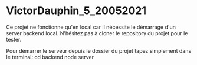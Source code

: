 # VictorDauphin_5_20052021

Ce projet ne fonctionne qu'en local car il nécessite le démarrage d'un server backend local.
N'hésitez pas à cloner le repository du projet pour le tester.

Pour démarrer le serveur depuis le dossier du projet tapez simplement dans le terminal:
cd backend
node server
